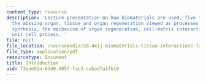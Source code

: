 ```yaml
---
content_type: resource
description: 'Lecture presentation on how biomaterials are used, five therapies for
  the missing organ, tissue and organ regeneration viewed as processes of chemical
  synthesis, the mechanism of organ regeneration, cell-matrix interactions, and the
  unit cell process. '
file: null
file_location: /coursemedia/20-441j-biomaterials-tissue-interactions-fall-2009/f3eae92a63d0d95ffac3cabadfa1fb10_MIT20_441JF09_lec01_iy.pdf
file_type: application/pdf
resourcetype: Document
title: Introduction
uid: f3eae92a-63d0-d95f-fac3-cabadfa1fb10
---
```

